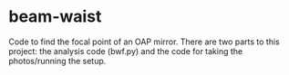# beam-waist
Code to find the focal point of an OAP mirror. There are two parts to this project: the analysis code (bwf.py) and the code for taking the photos/running the setup.
